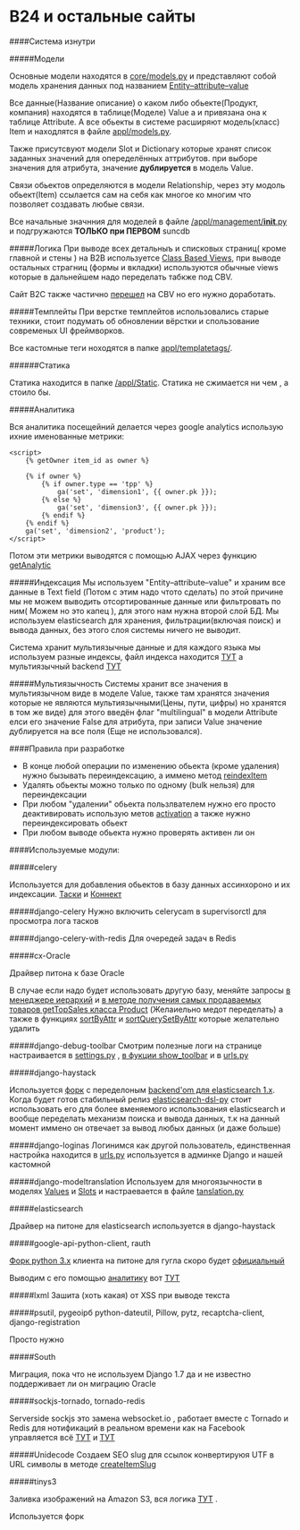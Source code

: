 B24 и остальные сайты
===

####Система изнутри

#####Модели 

Основные модели находятся в [core/models.py](https://github.com/migirov/tpp/blob/master/core/models.py)
и представляют собой модель хранения данных под названием [Entity–attribute–value](http://en.wikipedia.org/wiki/Entity%E2%80%93attribute%E2%80%93value_model)

Все данные(Название описание) о каком либо обьекте(Продукт, компания) находятся в таблице(Моделе) Value 
а и привязана она к таблице Attribute. А все обьекты в системе расширяют модель(класс) Item и находлятся в файле [appl/models.py](https://github.com/migirov/tpp/blob/master/appl/models.py). 

Также присутсвуют модели Slot и Dictionary которые хранят список заданных значений для опеределённых аттрибутов.
при выборе значения для атрибута, значение **дублируется** в модель Value.

Связи обьектов определяются в модели Relationship, через эту модоль обьект(Item) ссылается сам на себя как многое ко многим что позволяет создавать любые связи.

Все начальные значнния для моделей в файле [/appl/management/__init__.py](https://github.com/migirov/tpp/blob/master/appl/management/__init__.py) и подгружаются **ТОЛЬКО при ПЕРВОМ** suncdb 

#####Логика
При выводе всех детальныъ и списковых страниц( кроме главной и стены ) на B2B используетсе [Class Based Views](https://github.com/migirov/tpp/blob/master/tppcenter/cbv.py), при выводе остальных страгниц (формы и вкладки) используются обычные views которые в дальнейшем надо переделать табкже под CBV.

Cайт B2C также частично [перешел](https://github.com/migirov/tpp/blob/master/centerpokupok/cbv.py) на CBV но его нужно доработать.


#####Темплейты
При верстке темплейтов использовались старые техники, стоит подумать об обновлении вёрстки и спользование современых UI фреймворков.

Все кастомные теги ноходятся в папке [appl/templatetags/](https://github.com/migirov/tpp/tree/master/appl/templatetags).

######Статика 

Статика находится в папке [/appl/Static](https://github.com/migirov/tpp/tree/master/appl/Static).
Статика не сжимается ни чем , а стоило бы.

#####Аналитика

Вся аналитика посещейний делается через google analytics использую ихние именованные метрики:

    <script>
        {% getOwner item_id as owner %}

        {% if owner %}
            {% if owner.type == 'tpp' %}
                ga('set', 'dimension1', {{ owner.pk }});
            {% else %}
                ga('set', 'dimension3', {{ owner.pk }});
            {% endif %}
        {% endif %}
        ga('set', 'dimension2', 'product');
    </script>

Потом эти метрики выводятся с помощью AJAX через функцию [getAnalytic](https://github.com/migirov/tpp/blob/master/appl/func.py#L489)

#####Индексация
Мы используем "Entity–attribute–value" и храним все данные в Text field (Потом с этим надо чтото сделать) по этой причине мы не можем выводить отсортированные данные или фильтровать по ним( Можем но это капец ), для этого нам нужна второй слой БД.
Мы используем elasticsearch для хранения, фильтрации(включая поиск) и вывода данных, без этого слоя системы ничего не выводит.

Система хранит мультиязычные данные и для каждого языка мы используем разные индексы, файл индекса находится [ТУТ](https://github.com/migirov/tpp/blob/master/appl/search_indexes.py) а мультиязычный backend [ТУТ](https://github.com/migirov/tpp/blob/master/tpp/backend.py)

#####Мультиязычность
Системы хранит все значения в мультиязычном виде в моделе Value, также там хранятся значения которые не являются мультиязычными(Цены, пути, цифры) но хранятся в том же виде) для этого введён флаг "multilingual" в модели Attribute елси его значение False для атрибута, при записи Value значение дублируется на все поля (Еще не использовался). 


####Правила при разработке
 + В конце любой операции по изменению обьекта (кроме удаления) нужно бызывать переиндексацию, а иммено метод [reindexItem](https://github.com/migirov/tpp/blob/master/core/models.py#L425)
 + Удалять обьекты можно только по одному (bulk нельзя) для переиндексации
 + При любом "удалении" обьекта пользлвателем нужно его просто деактивировать использую метов [activation](https://github.com/migirov/tpp/blob/master/core/models.py#L410) а также нужно переиндексировать обьект
 + При любом выводе обьекта нужно проверять активен ли он
 
####Используемые модули:

#####celery

Используется для добавления обьектов в базу данных ассинхороно и их индексации.
[Таски](https://github.com/migirov/tpp/blob/master/core/tasks.py) и [Коннект](https://github.com/migirov/tpp/blob/master/tpp/celery.py)

#####django-celery
Нужно включить celerycam в supervisorctl для просмотра лога тасков 

#####django-celery-with-redis
Для очередей задач в Redis

#####cx-Oracle

Драйвер питона к базе Oracle 

В случае если надо будет использовать другую базу, меняйте запросы [в менеджере иерархий](https://github.com/migirov/tpp/blob/master/core/hierarchy.py) и [в методе получения самых продаваемых товаров getTopSales класса Product](https://github.com/migirov/tpp/blob/master/appl/models.py#L418) (Желаиельно медот переделать)
а также в функциях [sortByAttr](https://github.com/migirov/tpp/blob/master/appl/func.py#L142) и [sortQuerySetByAttr](https://github.com/migirov/tpp/blob/master/appl/func.py#L168) которые желательно удалить

#####django-debug-toolbar
Смотрим полезные логи на странице настраивается в [settings.py](https://github.com/migirov/tpp/blob/master/tpp/settings.py) , [в фукции show_toolbar](https://github.com/migirov/tpp/blob/master/appl/func.py#L1349) и в [urls.py](https://github.com/migirov/tpp/blob/master/tppcenter/urls.py#L145)

#####django-haystack

Используется [форк](https://github.com/fatal10110/django-haystack) с переделоным [backend'om для elasticsearch 1.x](https://github.com/fatal10110/django-haystack/blob/master/haystack/backends/elasticsearch_backend.py). Когда будет готов стабильный релиз [elasticsearch-dsl-py](https://github.com/elasticsearch/elasticsearch-dsl-py) стоит использовать его для более вменяемого использования elasticsearch и вообще переделать механизм поиска и вывода данных, т.к на данный момент иммено он отвечает за вывод любых данных (и даже больше)


#####django-loginas
Логинимся как другой пользователь, единственная настройка находится в [urls.py](https://github.com/migirov/tpp/blob/master/tppcenter/urls.py#L57) используется в админке Django и нашей кастомной

#####django-modeltranslation 
Используем для многоязычности в моделях [Values](https://github.com/migirov/tpp/blob/master/core/models.py#L923) и [Slots](https://github.com/migirov/tpp/blob/master/core/models.py#L221)
и настраевается в файле [tanslation.py](https://github.com/migirov/tpp/blob/master/core/translation.py)


#####elasticsearch

Драйвер на питоне для elasticsearch используется в django-haystack

#####google-api-python-client, rauth

[Форк python 3.x](https://github.com/fatal10110/GoogleApiPython3x) клиента на питоне для гугла скоро будет [официальный](https://github.com/google/google-api-python-client)

Выводим с его помощью [аналитику](https://github.com/migirov/tpp/tree/master/appl/analytic) вот [ТУТ](https://github.com/migirov/tpp/blob/master/tppcenter/Analytic/views.py)

#####lxml
Зашита (хоть какая) от XSS при выводе текста

#####psutil, pygeoipб python-dateutil, Pillow, pytz, recaptcha-client, django-registration

Просто нужно

#####South

Миграция, пока что не используем Django 1.7 да и не известно поддерживает ли он миграцию Oracle

#####sockjs-tornado, tornado-redis

Serverside sockjs это замена websocket.io , работает вместе с Tornado и Redis для нотификаций в реальном времени как на Facebook управляется всё [ТУТ](https://github.com/migirov/tpp/blob/master/appl/realtime.py) и [ТУТ](https://github.com/migirov/tpp/blob/master/appl/management/commands/async_server.py)

#####Unidecode
Создаем SEO slug для ссылок конвертируюя UTF в URL символы в методе  [createItemSlug](https://github.com/migirov/tpp/blob/master/core/models.py#L697)


#####tinys3

Заливка изображений на Amazon S3, вся логика [ТУТ](https://github.com/migirov/tpp/blob/master/core/amazonMethods.py) .

Используется форк













